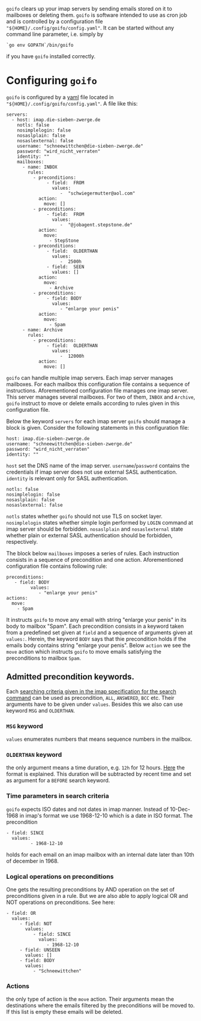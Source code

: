 `goifo` clears up your imap servers by sending emails stored on
it to mailboxes or deleting them. `goifo` is software intended
to use as cron job and is controlled by a configuration file
`"${HOME}/.config/goifo/config.yaml"`.  It can be started without any
command line parameter, i.e. simply by

	`go env GOPATH`/bin/goifo

if you have `goifo` installed correctly.

# Configuring `goifo`

`goifo` is configured by a [yaml](http://yaml.org) file located in
`"${HOME}/.config/goifo/config.yaml"`.  A file like this:

	servers:
	  - host: imap.die-sieben-zwerge.de
	    notls: false
	    nosimplelogin: false
	    nosaslplain: false
	    nosaslexternal: false
	    username: "schneewittchen@die-sieben-zwerge.de"
	    password: "wird_nicht_verraten"
	    identity: ""
	    mailboxes:
	      - name: INBOX
	        rules:
	          - preconditions:
	               - field:  FROM
	                 values:
	                    -  "schwiegermutter@aol.com"
	            action:
	              move: []
	          - preconditions:
	               - field:  FROM
	                 values:
	                    -  "@jobagent.stepstone.de"
	            action:
	              move:
	                - StepStone
	          - preconditions:
	               - field:  OLDERTHAN
	                 values:
	                    -  2500h
	               - field:  SEEN
	                 values: []
	            action:
	              move:
	                - Archive
	          - preconditions:
	               - field: BODY
	                 values:
	                    - "enlarge your penis"
	            action:
	              move:
	                - Spam
	      - name: Archive
	        rules:
	          - preconditions:
	               - field:  OLDERTHAN
	                 values:
	                    -  12000h
	            action:
	              move: []

`goifo` can handle multiple imap servers.  Each imap server manages
mailboxes.  For each mailbox this configuration file contains a sequence of
instructions.  Aforementioned configuration file manages one imap server.
This server manages several mailboxes.  For two of them, `INBOX` and
`Archive`, `goifo` instruct to move or delete emails according to rules
given in this configuration file.

Below the keyword `servers` for each imap server `goifo` should manage a
block is given.  Consider the following statements in this configuration
file:

	host: imap.die-sieben-zwerge.de
	username: "schneewittchen@die-sieben-zwerge.de"
	password: "wird_nicht_verraten"
	identity: ""

`host` set the DNS name of the imap server.  `username`/`password`
contains the credentials if imap server does not use external SASL
authentication.  `identity` is relevant only for SASL authentication.

	notls: false
	nosimplelogin: false
	nosaslplain: false
	nosaslexternal: false

`notls` states whether `goifo` should not use TLS on socket layer.
`nosimplelogin` states whether simple login performed by `LOGIN`
command at imap server should be forbidden.  `nosaslplain` and
`nosaslexternal` state whether plain or external SASL authentication
should be forbidden, respectively.

The block below `mailboxes` imposes a series of rules.  Each instruction
consists in a sequence of precondition and one action.  Aforementioned
configuration file contains following rule:

	preconditions:
	   - field: BODY
             values:
                - "enlarge your penis"
	actions:
	  move:
	    - Spam

It instructs `goifo` to move any email with string "enlarge your
penis" in its body to mailbox "Spam".  Each precondition consists in
a keyword taken from a predefined set given at `field` and a sequence
of arguments given at `values:`.  Herein, the keyword `BODY` says that
thie precondition holds if the emails body contains string "enlarge
your penis".  Below `action` we see the `move` action which instructs
`goifo` to move emails satisfying the preconditions to mailbox `Spam`.


## Admitted precondition keywords.

Each [searching criteria given in the imap specification for the search command](https://www.ietf.org/rfc/rfc3501.html#section-6.4.4)
can be used as precondition, `ALL`, `ANSWERED`, `BCC` etc.  Their
arguments have to be given under `values`.  Besides this we also can use
keyword `MSG` and `OLDERTHAN`.

### `MSG` keyword

`values` enumerates numbers that means sequence numbers in the mailbox.

### `OLDERTHAN` keyword

the only argument means a time duration, e.g. `12h` for 12 hours.
[Here](https://pkg.go.dev/time@go1.20.6#ParseDuration) the format is explained.
This duration will be subtracted by recent time and set as argument for a
`BEFORE` search keyword.

### Time parameters in search criteria

`goifo` expects ISO dates and not dates in imap manner.  Instead of
10-Dec-1968 in imap's format we use 1968-12-10 which is a date in
ISO format.  The precondition

	- field: SINCE
	  values:
             - 1968-12-10

holds for each email on an imap mailbox with an internal date later than
10th of december in 1968.


### Logical operations on preconditions

One gets the resulting preconditions by AND operation on the set of
preconditions given in a rule.  But we are also able to apply logical
OR and NOT operations on preconditions.  See here:

	- field: OR
	  values:
	     - field: NOT
	       values:
	          - field: SINCE
	            values:
	               - 1968-12-10
	     - field: UNSEEN
	       values: []
	     - field: BODY
	       values:
	          - "Schneewittchen"

### Actions

the only type of action is the `move` action.  Their arguments mean
the destinations where the emails filtered by the preconditions will be
moved to.  If this list is empty these emails will be deleted.
